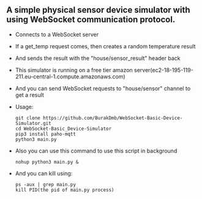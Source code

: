 ## A simple physical sensor device simulator with using WebSocket communication protocol.

- Connects to a WebSocket server
- If a get_temp request comes, then creates a random temperature result
- And sends the result with the "house/sensor_result" header back
- This simulator is running on a free tier amazon server(ec2-18-195-119-211.eu-central-1.compute.amazonaws.com) 
- And you can send WebSocket requests to "house/sensor" channel to get a result

- Usage:
    ~~~~
    git clone https://github.com/BurakDmb/WebSocket-Basic-Device-Simulator.git
    cd WebSocket-Basic_Device-Simulator
    pip3 install paho-mqtt
    python3 main.py
    ~~~~

- Also you can use this command to use this script in background
  ~~~~
  nohup python3 main.py &
  ~~~~
- And you can kill using:
  ~~~~
  ps -aux | grep main.py
  kill PID(the pid of main.py process)
  ~~~~